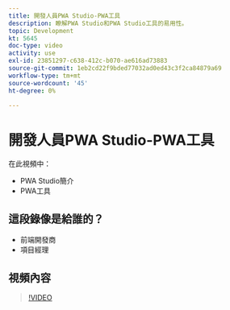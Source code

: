 ```yaml
---
title: 開發人員PWA Studio-PWA工具
description: 瞭解PWA Studio和PWA Studio工具的易用性。
topic: Development
kt: 5645
doc-type: video
activity: use
exl-id: 23851297-c638-412c-b070-ae616ad73883
source-git-commit: 1eb2cd22f9bded77032ad0ed43c3f2ca84879a69
workflow-type: tm+mt
source-wordcount: '45'
ht-degree: 0%

---
```


# 開發人員PWA Studio-PWA工具

在此視頻中：

- PWA Studio簡介
- PWA工具

## 這段錄像是給誰的？

- 前端開發商
- 項目經理

## 視頻內容

>[!VIDEO](https://video.tv.adobe.com/v/35716?quality=12&learn=on)
